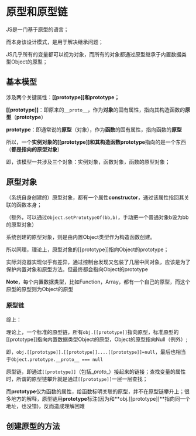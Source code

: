 # 原型和原型链

JS是一门基于原型的语言；

而本身该设计模式，是用于解决继承问题；

JS几乎所有的变量都可以视为对象，而所有的对象都通过原型继承于内置数据类型Object的原型；



## 基本模型

涉及两个关键属性：**[[prototype]]**和**prototype；**

**[[prototype]]**：即原来的`__proto__`，作为**对象**的固有属性，指向其构造函数的**原型**（**prototype**）

**prototype**：即通常说的**原型**（对象），作为**函数**的固有属性，指向函数的**原型**



所以，一个**实例对象的[[prototype]]**和其**构造函数prototype**指向的是一个东西（**都是指向的原型对象**）



即，该模型一共涉及三个对象：实例对象，函数对象，函数的原型对象；



## 原型对象

（系统自身创建的）原型对象，都有一个属性**constructor**，通过该属性指回其关联的函数本身；

（额外，可以通过`Object.setPrototypeOf(bb,b)`，手动把一个普通对象b设为bb的原型对象）

系统创建的原型对象，则是由内置Object类型作为构造函数创建。

所以同理，理论上，原型对象的[[prototype]]指向Object的prototype；

实际浏览器实现似乎有差异，通过控制台发现又包装了几层中间对象，应该是为了保护内置对象和原型方法。但最终都会指向Object的prototype



**Note**，每个内置数据类型，比如Function，Array，都有一个自己的原型，而这个原型的原型则为Object的原型



### 原型链

综上：

理论上，一个标准的原型链，所有`obj.[[prototype]]`指向原型，标准原型的[[prototype]]指向内置数据类型Object的原型，Object的原型指向Null（例外）;

即，`obj.[[prototype]].[[prototype]]....[[prototype]]=null`，最后也相当于`Object.prototype.__proto__ === null`

原型链，即通过`[[prototype]]`（包括\__proto__）接起来的链接；查找变量的属性时，所谓的原型链攀升就是通过`[[prototype]]`一层一层查找；

而**prototype**仅为函数的属性，给函数标明关联的原型，并不在原型链攀升上；很多地方的解释，原型链用**prototype**标注(因为和**obj.[[prototype]]**指向同一个地址，也没错)，反而造成理解困难





## 创建原型的方法




